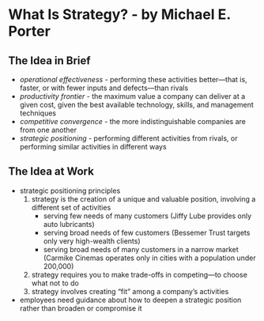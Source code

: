 # What Is Strategy? - by Michael E. Porter

## The Idea in Brief
- *operational effectiveness* - performing these activities better—that is, faster, or with fewer inputs and defects—than rivals
- *productivity frontier* - the maximum value a company can deliver at a given cost, given the best available technology, skills, and management techniques
- *competitive convergence* - the more indistinguishable companies are from one another
- *strategic positioning* - performing different activities from rivals, or performing similar activities in different ways

## The Idea at Work
- strategic positioning principles
  1. strategy is the creation of a unique and valuable position, involving a different set of activities
     - serving few needs of many customers (Jiffy Lube provides only auto lubricants)
     - serving broad needs of few customers (Bessemer Trust targets only very high-wealth clients)
     - serving broad needs of many customers in a narrow market (Carmike Cinemas operates only in cities with a population under 200,000)
  2. strategy requires you to make trade-offs in competing—to choose what not to do
  3. strategy involves creating “fit” among a company’s activities
- employees need guidance about how to deepen a strategic position rather than broaden or compromise it
